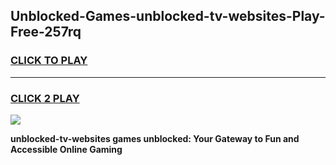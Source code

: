 
## Unblocked-Games-unblocked-tv-websites-Play-Free-257rq
<h3>
<a href="https://premium76.site?title=unblocked-tv-websites&ref=10A">CLICK TO PLAY</a></h3>
<hr>

<h3>
<a href="https://premium76.site?title=unblocked-tv-websites&ref=10A">CLICK 2 PLAY</a>
  
</h3>

<a href="https://premium76.site?title=unblocked-tv-websites&ref=10A"><img src="https://clearcache.store/games.png"></a>


**unblocked-tv-websites games unblocked: Your Gateway to Fun and Accessible Online Gaming**
